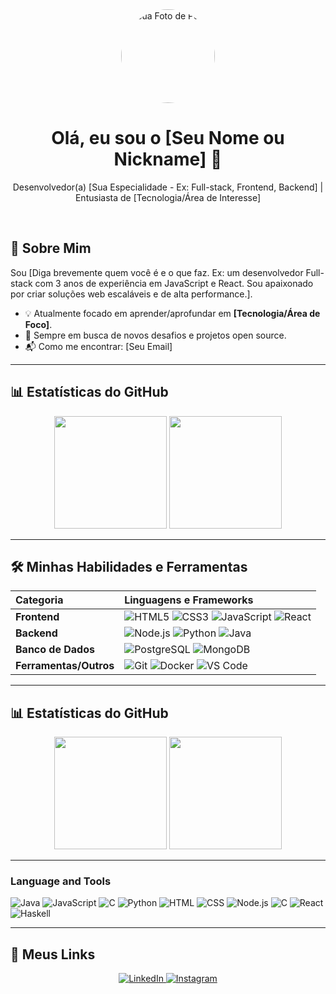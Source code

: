 <div align="center">
  <img src="URL_DA_SUA_FOTO_DE_PERFIL" alt="Sua Foto de Perfil" width="150px" style="border-radius:50%">
  <h1>Olá, eu sou o [Seu Nome ou Nickname] 👋</h1>
  <p>Desenvolvedor(a) [Sua Especialidade - Ex: Full-stack, Frontend, Backend] | Entusiasta de [Tecnologia/Área de Interesse]</p>
</div>

<br>

## 🚀 Sobre Mim

Sou [Diga brevemente quem você é e o que faz. Ex: um desenvolvedor Full-stack com 3 anos de experiência em JavaScript e React. Sou apaixonado por criar soluções web escaláveis e de alta performance.].

- 💡 Atualmente focado em aprender/aprofundar em **[Tecnologia/Área de Foco]**.
- 🌱 Sempre em busca de novos desafios e projetos open source.
- 📬 Como me encontrar: [Seu Email]

---
## 📊 Estatísticas do GitHub

<div align="center">
  <img height="180em" src="https://github-readme-stats.vercel.app/api?username=[vncsx]&show_icons=true&theme=onedark&include_all_commits=true&count_private=true"/>
  <img height="180em" src="https://github-readme-stats.vercel.app/api/top-langs/?username=[vncsx]&layout=compact&langs_count=7&theme=onedark"/>
</div>

---
## 🛠️ Minhas Habilidades e Ferramentas

| Categoria | Linguagens e Frameworks |
| :--- | :--- |
| **Frontend** | ![HTML5](https://img.shields.io/badge/HTML5-E34F26?style=for-the-badge&logo=html5&logoColor=white) ![CSS3](https://img.shields.io/badge/CSS3-1572B6?style=for-the-badge&logo=css3&logoColor=white) ![JavaScript](https://img.shields.io/badge/JavaScript-F7DF1E?style=for-the-badge&logo=javascript&logoColor=black) ![React](https://img.shields.io/badge/React-61DAFB?style=for-the-badge&logo=react&logoColor=black) |
| **Backend** | ![Node.js](https://img.shields.io/badge/Node.js-339933?style=for-the-badge&logo=node.js&logoColor=white) ![Python](https://img.shields.io/badge/Python-3776AB?style=for-the-badge&logo=python&logoColor=white) ![Java](https://img.shields.io/badge/Java-007396?style=for-the-badge&logo=java&logoColor=white) |
| **Banco de Dados** | ![PostgreSQL](https://img.shields.io/badge/PostgreSQL-4169E1?style=for-the-badge&logo=postgresql&logoColor=white) ![MongoDB](https://img.shields.io/badge/MongoDB-47A248?style=for-the-badge&logo=mongodb&logoColor=white) |
| **Ferramentas/Outros** | ![Git](https://img.shields.io/badge/Git-F05032?style=for-the-badge&logo=git&logoColor=white) ![Docker](https://img.shields.io/badge/Docker-2496ED?style=for-the-badge&logo=docker&logoColor=white) ![VS Code](https://img.shields.io/badge/VS_Code-007ACC?style=for-the-badge&logo=visual-studio-code&logoColor=white) |

---

## 📊 Estatísticas do GitHub

<div align="center">
  <img height="180em" src="https://github-readme-stats.vercel.app/api?username=USERNAME&show_icons=true&theme=onedark&include_all_commits=true&count_private=true"/>
  <img height="180em" src="https://github-readme-stats.vercel.app/api/top-langs/?username=USERNAME&layout=compact&langs_count=7&theme=onedark"/>
</div>

---

### Language and Tools

![Java](https://img.shields.io/badge/Java-ED8B00?style=for-the-badge&logo=java&logoColor=white)
![JavaScript](https://img.shields.io/badge/JS-F7DF1E?style=for-the-badge&logo=javascript&logoColor=black)
![C](https://img.shields.io/badge/C-00599C?style=for-the-badge&logo=c&logoColor=white)
![Python](https://img.shields.io/badge/Python-3776AB?style=for-the-badge&logo=python&logoColor=white)
![HTML](https://img.shields.io/badge/HTML5-E34F26?style=for-the-badge&logo=html5&logoColor=white)
![CSS](https://img.shields.io/badge/CSS3-1572B6?style=for-the-badge&logo=css3&logoColor=white)
![Node.js](https://img.shields.io/badge/Node.js-339933?style=for-the-badge&logo=node.js&logoColor=white)
![C](https://img.shields.io/badge/Spring-6DB33F?style=for-the-badge&logo=spring&logoColor=white)
![React](https://img.shields.io/badge/React-61DAFB?style=for-the-badge&logo=react&logoColor=black)
![Haskell](https://img.shields.io/badge/Haskell-5D4F85.svg?style=for-the-badge&logo=Haskell&logoColor=white)

---

## 🔗 Meus Links

<div align="center">
  <a href="https://www.linkedin.com/in/pablo-vinicius-si" target="_blank">
    <img src="https://img.shields.io/badge/LinkedIn-0077B5?style=for-the-badge&logo=linkedin&logoColor=white" alt="LinkedIn">
  </a>
  <a href="https://www.instagram.com/vncs_x" target="_blank">
    <img src="https://img.shields.io/badge/Instagram-E4405F?style=for-the-badge&logo=instagram&logoColor=white" alt="Instagram">
  </a>
</div>
